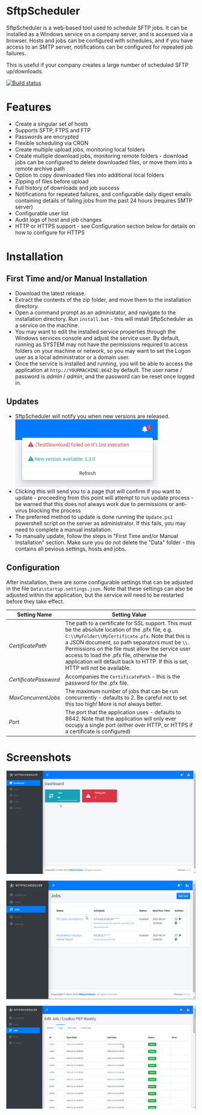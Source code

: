 SftpScheduler
==================

SftpScheduler is a web-based tool used to schedule SFTP jobs. It can be installed as a Windows service on a company server, and is accessed via a browser.  Hosts and jobs can be configured with schedules, and if you have access to an SMTP server, notifications can be configured for repeated job failures.

This is useful if your company creates a large number of scheduled SFTP up/downloads.

[![Build status](https://ci.appveyor.com/api/projects/status/snreekxcc215u4if?svg=true)](https://ci.appveyor.com/project/mrsalmon1976/sftpscheduler)

# Features

- Create a singular set of hosts
- Supports SFTP, FTPS and FTP
- Passwords are encrypted
- Flexible scheduling via CRON
- Create multiple upload jobs, monitoring local folders
- Create multiple download jobs, monitoring remote folders - download jobs can be configured to delete downloaded files, or move them into a remote archive path
- Option to copy downloaded files into additional local folders
- Zipping of files before upload
- Full history of downloads and job success
- Notifications for repeated failures, and configurable daily digest emails containing details of failing jobs from the past 24 hours (requires SMTP server)
- Configurable user list
- Audit logs of host and job changes
- HTTP or HTTPS support - see Configuration section below for details on how to configure for HTTPS

# Installation

## First Time and/or Manual Installation

- Download the latest release.
- Extract the contents of the zip folder, and move them to the installation directory.
- Open a command prompt as an administator, and navigate to the installation directory.  Run `install.bat` - this will install SftpScheduler as a service on the machine.
- You may want to edit the installed service properties through the Windows services console and adjust the service user.  By default, running as SYSTEM may not have the permissions required to access folders on your machine or network, so you may want to set the Logon user as a local administrator or a domain user.
- Once the service is installed and running, you will be able to access the application at `http://YOURMACHINE:8642` by default.  The user name / password is _admin_ / _admin_, and the password can be reset once logged in.

## Updates

- SftpScheduler will notify you when new versions are released.
  ![Update notifications screenshot](/img/screenshots/notifications_update.png?raw=true "Update notifications screenshot")
- Clicking this will send you to a page that will confirm if you want to update - proceeding from this point will attempt to run update process - be warned that this does not always work due to permissions or anti-virus blocking the process
- The preferred method to update is done running the `Update.ps1` powershell script on the server as administrator.  If this fails, you may need to complete a manual installation.
- To manually update, follow the steps in "First Time and/or Manual Installation" section.  Make sure you do not delete the "Data" folder - this contains all pevious settings, hosts and jobs.

## Configuration

After installation, there are some configurable settings that can be adjusted in the file `Data\startup.settings.json`.  Note that these settings can also be adjusted within the application, but the service will need to be restarted before they take effect.

| **Setting Name**        | **Setting Value** |
| -                       | -                 |
| *CertificatePath*       | The path to a certificate for SSL support.  This must be the absolute location of the .pfx file, e.g. `C:\\MyFolder\\MyCertificate.pfx`.  Note that this is a JSON document, so path separators must be `\\`.  Permissions on the file must allow the service user access to load the .pfx file, otherwise the application will default back to HTTP.  If this is set, HTTP will not be available. |
| *CertificatePassword*  | Accompanies the `CertificatePath` - this is the password for the .pfx file.
| *MaxConcurrentJobs*    | The maximum number of jobs that can be run concurrently - defaults to 2.  Be careful not to set this too high! More is not always better. |
| *Port*                 | The port that the application uses - defaults to 8642.  Note that the application will only ever occupy a single port (either over HTTP, or HTTPS if a certificate is configured) |

# Screenshots

![Dashboard screenshot](/img/screenshots/screenshot_dashboard.png?raw=true "Dashboard screenshot")

![Jobs screenshot](/img/screenshots/screenshot_jobs.png?raw=true "Jobs screenshot")

![Job log screenshot](/img/screenshots/screenshot_job_log.png?raw=true "Job log screenshot")




